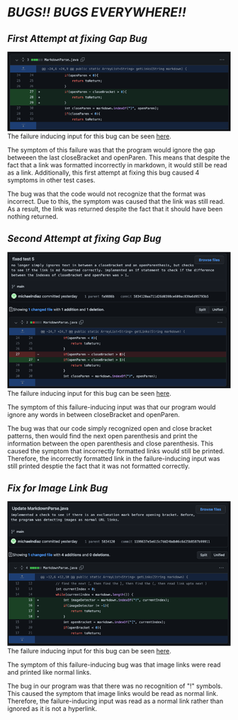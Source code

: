 # ***BUGS!! BUGS EVERYWHERE!!***

## *First Attempt at fixing Gap Bug* 

![first gap fix](./gap-fix.png)
The failure inducing input for this bug can be seen [here](./test-file5.md).

The symptom of this failure was that the program would ignore the gap betweeen the last closeBracket and openParen. This means that despite the fact that a link was formatted incorrectly in markdown, it would still be read as a link. Additionally, this first attempt at fixing this bug caused 4 symptoms in other test cases. 

The bug was that the code would not recognize that the format was incorrect. Due to this, the symptom was caused that the link was still read. As a result, the link was returned despite the fact that it should have been nothing returned. 


## *Second Attempt at fixing Gap Bug*

![gap actual fix](./gap-acfix.png)
The failure inducing input for this bug can be seen [here](./test-file5.md).

The symptom of this failure-inducing input was that our program would ignore any words in between closeBracket and openParen. 

The bug was that our code simply recognized open and close bracket patterns, then would find the next open parenthesis and print the information between the open parenthesis and close parenthesis. This caused the symptom that incorrectly formatted links would still be printed. Therefore, the incorrectly formatted link in the failure-inducing input was still printed desptie the fact that it was not formatted correctly.

## *Fix for Image Link Bug*

![imgfix](./!-fix.png)
The failure inducing input for this bug can be seen [here](./test-file6.md).

The symptom of this failure-inducing bug was that image links were read and printed like normal links.

The bug in our program was that there was no recognition of "!" symbols. This caused the symptom that image links would be read as normal link. Therefore, the failure-inducing input was read as a normal link rather than ignored as it is not a hyperlink.